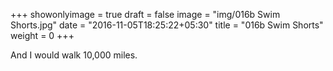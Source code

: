 +++
showonlyimage = true
draft = false
image = "img/016b Swim Shorts.jpg"
date = "2016-11-05T18:25:22+05:30"
title = "016b Swim Shorts"
weight = 0
+++

And I would walk 10,000 miles.

